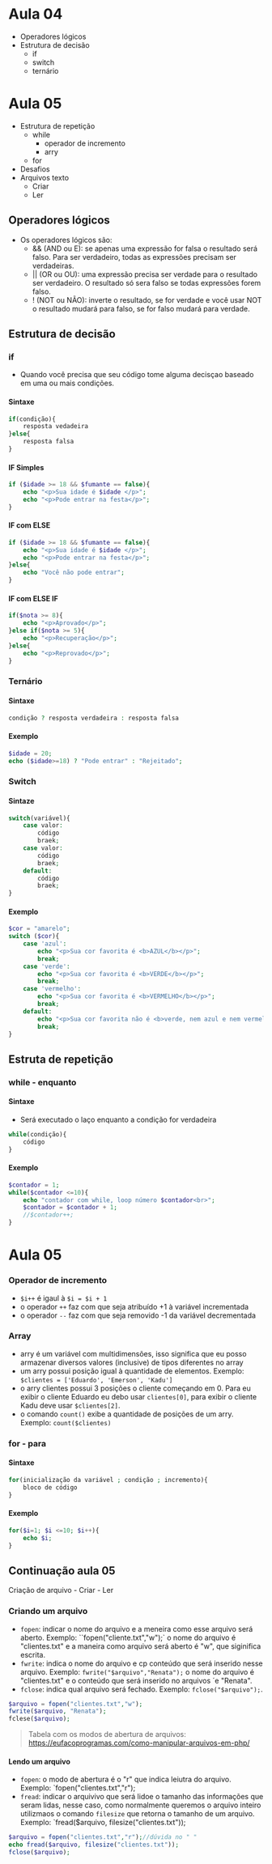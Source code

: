 # Aula 04
- Operadores lógicos
- Estrutura de decisão
    - if
    - switch
    - ternário
# Aula 05
- Estrutura de repetição
    - while
        - operador de incremento
        - arry
    - for
- Desafios
- Arquivos texto
    - Criar
    - Ler
 
## Operadores lógicos
- Os operadores lógicos são:
    - && (AND ou E): se apenas uma expressão for falsa o resultado será falso. Para ser verdadeiro, todas as expressões precisam ser verdadeiras.
    - || (OR ou OU): uma expressão precisa ser verdade para o resultado ser verdadeiro. O resultado só sera falso se todas expressões forem falso.
    - ! (NOT ou NÃO): inverte o resultado, se for verdade e você usar NOT o resultado mudará para falso, se for falso mudará para verdade.

## Estrutura de decisão
### if
- Quando você precisa que seu código tome alguma decisçao baseado em uma ou mais condições.
#### Sintaxe
```php
if(condição){
    resposta vedadeira
}else{
    resposta falsa
}
```

#### IF Simples
```php
if ($idade >= 18 && $fumante == false){
    echo "<p>Sua idade é $idade </p>";
    echo "<p>Pode entrar na festa</p>";
}
```
#### IF com ELSE
```php
if ($idade >= 18 && $fumante == false){
    echo "<p>Sua idade é $idade </p>";
    echo "<p>Pode entrar na festa</p>";
}else{
    echo "Você não pode entrar";
}
```
#### IF com ELSE IF
```php
if($nota >= 8){
    echo "<p>Aprovado</p>";
}else if($nota >= 5){
    echo "<p>Recuperação</p>";
}else{
    echo "<p>Reprovado</p>";
}
```
### Ternário
#### Sintaxe
```php
condição ? resposta verdadeira : resposta falsa
```
#### Exemplo
```php
$idade = 20;
echo ($idade>=18) ? "Pode entrar" : "Rejeitado";
```    
### Switch
#### Sintaze
```php
switch(variável){
    case valor:
        código
        braek;
    case valor:
        código
        braek;
    default:
        código
        braek;
}
```
#### Exemplo
```php
$cor = "amarelo";
switch ($cor){
    case 'azul':
        echo "<p>Sua cor favorita é <b>AZUL</b></p>";
        break;
    case 'verde':
        echo "<p>Sua cor favorita é <b>VERDE</b></p>";
        break;
    case 'vermelho':
        echo "<p>Sua cor favorita é <b>VERMELHO</b></p>";
        break;
    default:
        echo "<p>Sua cor favorita não é <b>verde, nem azul e nem vermelho</b></p>";
        break;
}
```

## Estruta de repetição
### while - enquanto
#### Sintaxe
- Será executado o laço enquanto a condição for  verdadeira
```php
while(condição){
    código
}
```
#### Exemplo
```php
$contador = 1;
while($contador <=10){
    echo "contador com while, loop número $contador<br>";
    $contador = $contador + 1;
    //$contador++;
}
```
# Aula 05

### Operador de incremento
- `$i++` é igaul à `$i = $i + 1`
- o operador `++` faz com que seja atribuído +1 à variável incrementada
- o operador `--` faz com que seja removido -1 da variável decrementada

### Array
- arry é um variável com multidimensões, isso significa que eu posso armazenar diversos valores (inclusive) de tipos diferentes no array
- um arry possui posição igual à quantidade de elementos. Exemplo: `$clientes = ['Eduardo', 'Emerson', 'Kadu']`
- o arry clientes possui 3 posições o cliente começando em 0. Para eu exibir o cliente Eduardo eu debo usar `clientes[0]`, para exibir o cliente Kadu deve usar `$clientes[2]`.
- o comando `count()` exibe a quantidade de posições de um arry. Exemplo: `count($clientes)`

### for - para
#### Sintaxe
```php
for(inicialização da variável ; condição ; incremento){
    bloco de código
}
```
#### Exemplo
```php
for($i=1; $i <=10; $i++){
    echo $i;
}
```
## Continuação aula 05
Criação de arquivo
    - Criar
    - Ler

### Criando um arquivo
- `fopen`: indicar o nome do arquivo e a meneira como esse arquivo será aberto. Exemplo: ``fopen("cliente.txt","w");` o nome do arquivo é "clientes.txt" e a maneira como arquivo será aberto é "w", que siginifica escrita.
- `fwrite`: indica o nome do arquivo e cp conteúdo que será inserido nesse arquivo. Exemplo: `fwrite("$arquivo","Renata");` o nome do arquivo é "clientes.txt" e o conteúdo que será inserido no arquivos ´e "Renata".
- `fclose`: indica qual arquivo será fechado. Exemplo: `fclose("$arquivo");`.

```php
$arquivo = fopen("clientes.txt","w");
fwrite($arquivo, "Renata");
fclese($arquivo);
```
> Tabela com os modos de abertura de arquivos: https://eufacoprogramas.com/como-manipular-arquivos-em-php/

#### Lendo um arquivo
- `fopen`: o modo de abertura é o "r" que indica leiutra do arquivo. Exemplo: `fopen("clientes.txt","r");
- `fread`: indicar o arquivivo que será lidoe o tamanho das informações que seram lidas, nesse caso, como normalmente queremos o arquivo inteiro utilizmaos o comando `filesize` que retorna o tamanho de um arquivo.
Exemplo: `fread($arquivo, filesize("clientes.txt"));

```php
$arquivo = fopen("clientes.txt","r");//dúvida no " "
echo fread($arquivo, filesize("clientes.txt"));
fclose($arquivo);
